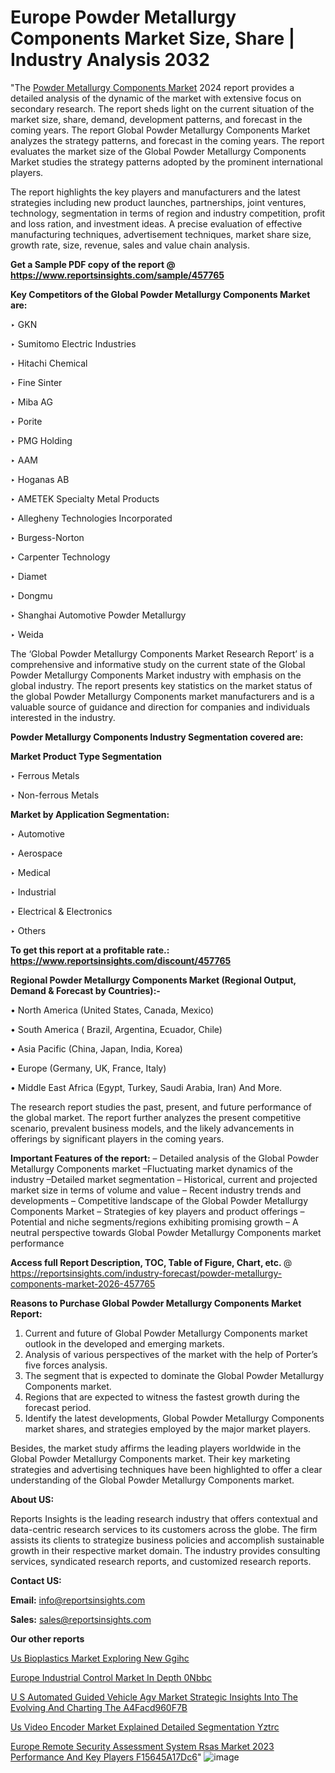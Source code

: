 # Europe Powder Metallurgy Components Market Size, Share | Industry Analysis 2032

"The <a href=https://www.reportsinsights.com/sample/457765>Powder Metallurgy Components Market</a> 2024 report provides a detailed analysis of the dynamic of the market with extensive focus on secondary research. The report sheds light on the current situation of the market size, share, demand, development patterns, and forecast in the coming years. The report Global Powder Metallurgy Components Market analyzes the strategy patterns, and forecast in the coming years. The report evaluates the market size of the Global Powder Metallurgy Components Market studies the strategy patterns adopted by the prominent international players.

The report highlights the key players and manufacturers and the latest strategies including new product launches, partnerships, joint ventures, technology, segmentation in terms of region and industry competition, profit and loss ration, and investment ideas. A precise evaluation of effective manufacturing techniques, advertisement techniques, market share size, growth rate, size, revenue, sales and value chain analysis.

<strong>Get a Sample PDF copy of the report @ <a href=https://www.reportsinsights.com/sample/457765 style=color:#0000ff;>https://www.reportsinsights.com/sample/457765</a></strong>

<strong>Key Competitors of the Global Powder Metallurgy Components Market are:</strong>

‣ GKN

‣ Sumitomo Electric Industries

‣ Hitachi Chemical

‣ Fine Sinter

‣ Miba AG

‣ Porite

‣ PMG Holding

‣ AAM

‣ Hoganas AB

‣ AMETEK Specialty Metal Products

‣ Allegheny Technologies Incorporated

‣ Burgess-Norton

‣ Carpenter Technology

‣ Diamet

‣ Dongmu

‣ Shanghai Automotive Powder Metallurgy

‣ Weida

The ‘Global Powder Metallurgy Components Market Research Report’ is a comprehensive and informative study on the current state of the Global Powder Metallurgy Components Market industry with emphasis on the global industry. The report presents key statistics on the market status of the global Powder Metallurgy Components market manufacturers and is a valuable source of guidance and direction for companies and individuals interested in the industry.

<strong>Powder Metallurgy Components Industry Segmentation covered are:</strong>

<strong>Market Product Type Segmentation</strong>

‣ Ferrous Metals

‣ Non-ferrous Metals

<strong>Market by Application Segmentation:</strong>

‣ Automotive

‣ Aerospace

‣ Medical

‣ Industrial

‣ Electrical & Electronics

‣ Others

<strong>To get this report at a profitable rate.: <a href=https://www.reportsinsights.com/discount/457765 style=color:#0000ff;>https://www.reportsinsights.com/discount/457765</a></strong>

<strong>Regional Powder Metallurgy Components Market (Regional Output, Demand &amp; Forecast by Countries):-</strong>

• North America (United States, Canada, Mexico)

• South America ( Brazil, Argentina, Ecuador, Chile)

• Asia Pacific (China, Japan, India, Korea)

• Europe (Germany, UK, France, Italy)

• Middle East Africa (Egypt, Turkey, Saudi Arabia, Iran) And More.

The research report studies the past, present, and future performance of the global market. The report further analyzes the present competitive scenario, prevalent business models, and the likely advancements in offerings by significant players in the coming years.

<strong>Important Features of the report:</strong>
– Detailed analysis of the Global Powder Metallurgy Components market
–Fluctuating market dynamics of the industry
–Detailed market segmentation
– Historical, current and projected market size in terms of volume and value
– Recent industry trends and developments
– Competitive landscape of the Global Powder Metallurgy Components Market
– Strategies of key players and product offerings
– Potential and niche segments/regions exhibiting promising growth
– A neutral perspective towards Global Powder Metallurgy Components market performance

<strong>Access full Report Description, TOC, Table of Figure, Chart, etc. </strong>@   <a href=https://reportsinsights.com/industry-forecast/powder-metallurgy-components-market-2026-457765 style=color:#0000ff;>https://reportsinsights.com/industry-forecast/powder-metallurgy-components-market-2026-457765</a>

<strong>Reasons to Purchase Global Powder Metallurgy Components Market Report:</strong>
1. Current and future of Global Powder Metallurgy Components market outlook in the developed and emerging markets.
2. Analysis of various perspectives of the market with the help of Porter’s five forces analysis.
3. The segment that is expected to dominate the Global Powder Metallurgy Components market.
4. Regions that are expected to witness the fastest growth during the forecast period.
5. Identify the latest developments, Global Powder Metallurgy Components market shares, and strategies employed by the major market players.

Besides, the market study affirms the leading players worldwide in the Global Powder Metallurgy Components market. Their key marketing strategies and advertising techniques have been highlighted to offer a clear understanding of the Global Powder Metallurgy Components market.

<strong><strong>About US</strong>:</strong>

Reports Insights is the leading research industry that offers contextual and data-centric research services to its customers across the globe. The firm assists its clients to strategize business policies and accomplish sustainable growth in their respective market domain. The industry provides consulting services, syndicated research reports, and customized research reports.

<strong>Contact US:</strong>

<p class=><b>Email:</b> <a href=mailto:info@reportsinsights.com>info@reportsinsights.com</a></p>
<p class=><b>Sales:</b> <a href=mailto:sales@reportsinsights.com>sales@reportsinsights.com</a></p>

<strong>Our other reports</strong>

<a href=https://www.linkedin.com/pulse/us-bioplastics-market-exploring-new-ggihc/>Us Bioplastics Market Exploring New Ggihc</a>

<a href=https://www.linkedin.com/pulse/europe-industrial-control-market-in-depth-0nbbc/>Europe Industrial Control Market In Depth 0Nbbc</a>

<a href=https://medium.com/@patelamau/u-s-automated-guided-vehicle-agv-market-strategic-insights-into-the-evolving-and-charting-the-a4facd960f7b>U S Automated Guided Vehicle Agv Market Strategic Insights Into The Evolving And Charting The A4Facd960F7B</a>

<a href=https://www.linkedin.com/pulse/us-video-encoder-market-explained-detailed-segmentation-yztrc/>Us Video Encoder Market Explained Detailed Segmentation Yztrc</a>

<a href=https://medium.com/@d7298290/europe-remote-security-assessment-system-rsas-market-2023-performance-and-key-players-f15645a17dc6>Europe Remote Security Assessment System Rsas Market 2023 Performance And Key Players F15645A17Dc6</a>"
![image](https://github.com/daminid12/RImarketresearch/assets/158430485/45badb34-9c2f-40f4-b450-112efc61c805)

